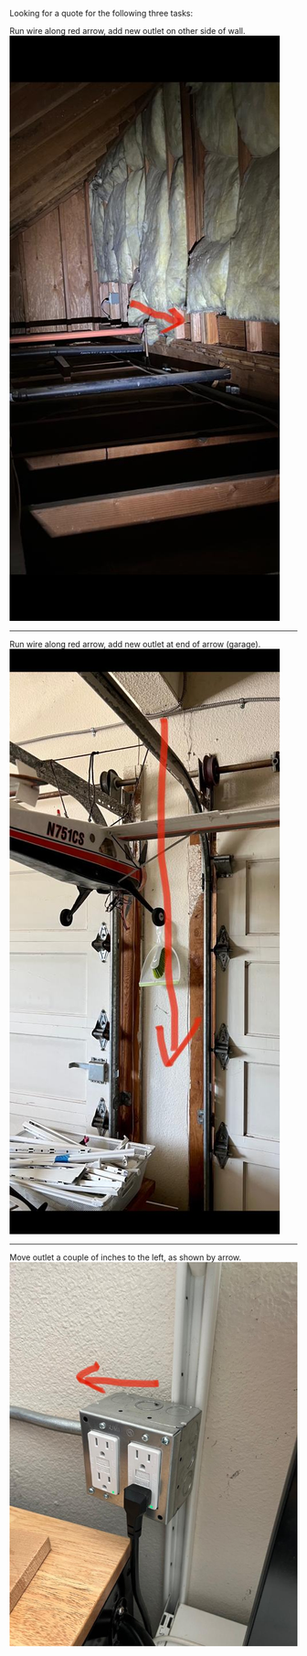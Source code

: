 
Looking for a quote for the following three tasks:

Run wire along red arrow, add new outlet on other side of wall.
![one](/one.jpeg)


---

Run wire along red arrow, add new outlet at end of arrow (garage).
![two](/two.jpeg)


---

Move outlet a couple of inches to the left, as shown by arrow.
![three](/three.jpeg)
